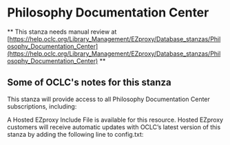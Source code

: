# Philosophy Documentation Center
** This stanza needs manual review at [https://help.oclc.org/Library_Management/EZproxy/Database_stanzas/Philosophy_Documentation_Center](https://help.oclc.org/Library_Management/EZproxy/Database_stanzas/Philosophy_Documentation_Center) **

## Some of OCLC's notes for this stanza

This stanza will provide access to all Philosophy Documentation Center subscriptions, including:

A Hosted EZproxy Include File is available for this resource. Hosted EZproxy customers will receive automatic updates with OCLC&rsquo;s latest version of this stanza by adding the following line to config.txt:

&nbsp;
